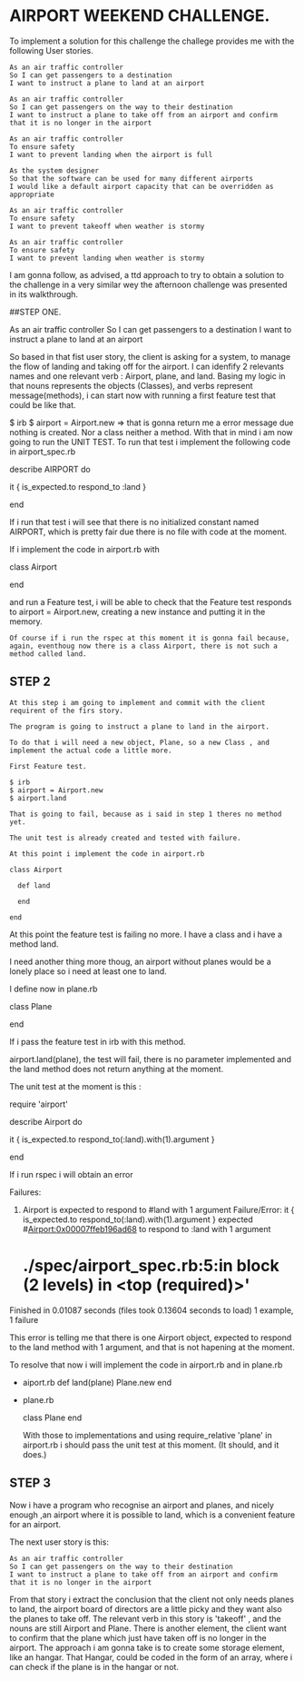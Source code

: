 # AIRPORT WEEKEND CHALLENGE.

  To implement a solution for this challenge the challege provides me with the following User stories.
  ```
  As an air traffic controller
  So I can get passengers to a destination
  I want to instruct a plane to land at an airport

  As an air traffic controller
  So I can get passengers on the way to their destination
  I want to instruct a plane to take off from an airport and confirm that it is no longer in the airport

  As an air traffic controller
  To ensure safety
  I want to prevent landing when the airport is full

  As the system designer
  So that the software can be used for many different airports
  I would like a default airport capacity that can be overridden as appropriate

  As an air traffic controller
  To ensure safety
  I want to prevent takeoff when weather is stormy

  As an air traffic controller
  To ensure safety
  I want to prevent landing when weather is stormy

  ```

  I am gonna follow, as advised, a ttd approach to try to obtain a solution to the challenge in a very similar wey the afternoon challenge was presented in its walkthrough.

##STEP ONE.

As an air traffic controller
So I can get passengers to a destination
I want to instruct a plane to land at an airport

  So based in that fist user story, the client is asking for a system, to manage the flow of landing and taking off for the airport.
  I can idenfify 2 relevants names and one relevant verb : Airport, plane, and land.
  Basing my logic in that nouns represents the objects (Classes), and verbs represent message(methods), i can start now with running a first feature test that could be like that.

  $ irb
  $ airport = Airport.new
  => that is gonna return me a error message due nothing is created. Nor a class neither a method.
  With that in mind i am now going to run the UNIT TEST.
  To run that test i implement the following code in airport_spec.rb

  describe AIRPORT do

   it { is_expected.to respond_to :land }

  end

   If i run that test i will see that there is no initialized constant named AIRPORT, which is pretty fair due there is no file with code at the moment.

   If i implement the code in airport.rb with

   class Airport

   end

   and run a Feature test, i will be able to check that the Feature test responds to
   airport = Airport.new, creating a new instance and putting it in the memory.

    Of course if i run the rspec at this moment it is gonna fail because, again, eventhoug now there is a class Airport, there is not such a method called land.

##  STEP 2

    At this step i am going to implement and commit with the client requirent of the firs story.

    The program is going to instruct a plane to land in the airport.

    To do that i will need a new object, Plane, so a new Class , and implement the actual code a little more.

    First Feature test.

    $ irb
    $ airport = Airport.new
    $ airport.land

    That is going to fail, because as i said in step 1 theres no method yet.

    The unit test is already created and tested with failure.

    At this point i implement the code in airport.rb

    class Airport

      def land

      end

    end

At this point the feature test is failing no more. I have a class and i have a method land.

I need another thing more thoug, an airport without planes would be a lonely place so i need at least one to land.

I define now in plane.rb

class Plane

end

If i pass the feature test in irb with this method.

airport.land(plane), the test will fail, there is no parameter implemented and the land method does not return anything at the moment.

The unit test at the moment is this :

require 'airport'

describe Airport do

  it { is_expected.to respond_to(:land).with(1).argument }

end

If i run rspec i will obtain an error

Failures:

  1) Airport is expected to respond to #land with 1 argument
     Failure/Error: it { is_expected.to respond_to(:land).with(1).argument }
       expected #<Airport:0x00007ffeb196ad68> to respond to :land with 1 argument
     # ./spec/airport_spec.rb:5:in block (2 levels) in <top (required)>'

Finished in 0.01087 seconds (files took 0.13604 seconds to load)
1 example, 1 failure

This error is telling me that there is one Airport object, expected to respond to the land method with 1 argument, and that is not hapening at the moment.

To resolve that now i will implement the code in airport.rb and in plane.rb

- aiport.rb
  def land(plane)
    Plane.new
  end

- plane.rb

  class Plane
  end

  With those to implementations and using require_relative 'plane' in airport.rb i should pass the unit test at this moment. (It should, and it does.)

## STEP 3

Now i have a program who recognise an airport and planes, and nicely enough ,an airport where it is possible to land, which is a convenient feature for an airport.

The next user story is this:
```
As an air traffic controller
So I can get passengers on the way to their destination
I want to instruct a plane to take off from an airport and confirm that it is no longer in the airport
```
From that story i extract the conclusion that the client not only needs planes to land, the airport board of directors are a little picky and they want also the planes to take off.
The relevant verb in this story is 'takeoff' , and the nouns are still Airport and Plane. There is another element, the client want to confirm that the plane which just have taken off is no longer in the airport.
The approach i am gonna take is to create some storage element, like an hangar. That Hangar, could be coded in the form of an array, where i can check if the plane is in the hangar or not.
